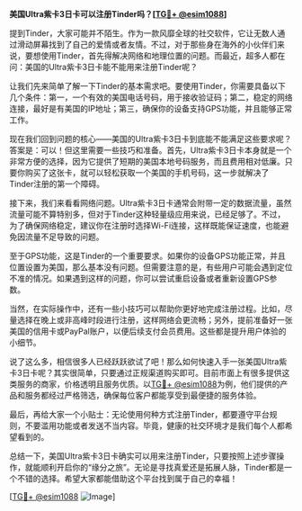 **美国Ultra紫卡3日卡可以注册Tinder吗？[[TG💪+ @esim1088](https://t.me/s/esim1088)]**

提到Tinder，大家可能并不陌生。作为一款风靡全球的社交软件，它让无数人通过滑动屏幕找到了自己的爱情或者友情。不过，对于那些身在海外的小伙伴们来说，要想使用Tinder，首先得解决网络和地理位置的问题。而最近，超多人都在问：美国的Ultra紫卡3日卡能不能用来注册Tinder呢？

让我们先来简单了解一下Tinder的基本需求吧。要使用Tinder，你需要具备以下几个条件：第一，一个有效的美国电话号码，用于接收验证码；第二，稳定的网络连接，最好是有美国的IP地址；第三，确保你的设备支持GPS功能，并且能够正常工作。

现在我们回到问题的核心——美国的Ultra紫卡3日卡到底能不能满足这些要求呢？答案是：可以！但这里需要一些技巧和准备。首先，Ultra紫卡3日卡本身就是一个非常方便的选择，因为它提供了短期的美国本地号码服务，而且费用相对低廉。只要你购买了这张卡，就可以轻松获取一个美国的手机号码，这一步就解决了Tinder注册的第一个障碍。

接下来，我们来看看网络问题。Ultra紫卡3日卡通常会附带一定的数据流量，虽然流量可能不算特别多，但对于Tinder这种轻量级应用来说，已经足够了。不过，为了确保网络稳定，建议你在注册时选择Wi-Fi连接，这样既能保证速度，也能避免因流量不足导致的问题。

至于GPS功能，这是Tinder的一个重要要求。如果你的设备GPS功能正常，并且位置设置为美国，那么基本没有问题。但需要注意的是，有些用户可能会遇到定位不准的情况。如果遇到这样的问题，你可以尝试重启设备或者重新设置GPS参数。

当然，在实际操作中，还有一些小技巧可以帮助你更好地完成注册过程。比如，尽量选择在晚上或非高峰时段进行注册，这样网络会更流畅；另外，提前准备好一张美国的信用卡或PayPal账户，以便后续支付会员费用。这些都是提升用户体验的小细节。

说了这么多，相信很多人已经跃跃欲试了吧！那么如何快速入手一张美国Ultra紫卡3日卡呢？其实很简单，只要通过正规渠道购买即可。目前市面上有很多提供这类服务的商家，价格透明且服务优质。以[TG💪+ @esim1088](https://t.me/s/esim1088)为例，他们提供的产品和服务都经过严格筛选，确保每位客户都能享受到最便捷的服务体验。

最后，再给大家一个小贴士：无论使用何种方式注册Tinder，都要遵守平台规则，不要滥用功能或者发送不当内容。毕竟，健康的社交环境才是我们每个人都希望看到的。

总结一下，美国Ultra紫卡3日卡确实可以用来注册Tinder，只要按照上述步骤操作，就能顺利开启你的“缘分之旅”。无论是寻找真爱还是拓展人脉，Tinder都是一个不错的选择。希望大家都能借助这个平台找到属于自己的幸福！

[[TG💪+ @esim1088](https://t.me/s/esim1088) ![Image](https://i.postimg.cc/4NQfJmqS/Snipaste-2025-05-13-00-14-12.png)]